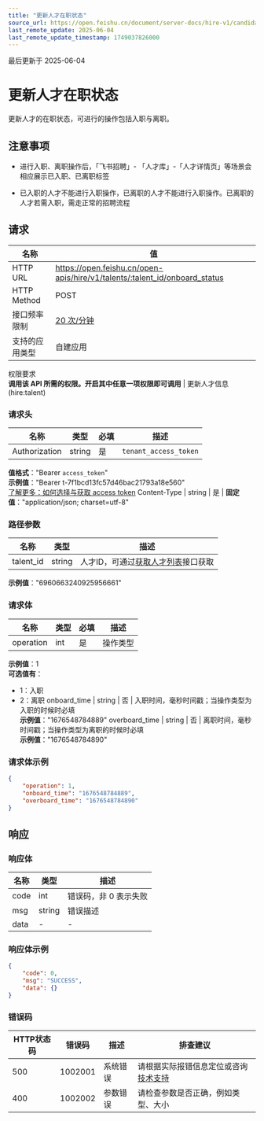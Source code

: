 ```yaml
---
title: "更新人才在职状态"
source_url: https://open.feishu.cn/document/server-docs/hire-v1/candidate-management/talent/onboard_status
last_remote_update: 2025-06-04
last_remote_update_timestamp: 1749037826000
---
```

最后更新于 2025-06-04

# 更新人才在职状态

更新人才的在职状态，可进行的操作包括入职与离职。

## 注意事项
- 进行入职、离职操作后，「飞书招聘」- 「人才库」-「人才详情页」等场景会相应展示已入职、已离职标签

- 已入职的人才不能进行入职操作，已离职的人才不能进行入职操作。已离职的人才若需入职，需走正常的招聘流程

## 请求
名称 | 值
---|---
HTTP URL | https://open.feishu.cn/open-apis/hire/v1/talents/:talent_id/onboard_status
HTTP Method | POST
接口频率限制 | [20 次/分钟](https://open.feishu.cn/document/ukTMukTMukTM/uUzN04SN3QjL1cDN)
支持的应用类型 | 自建应用
权限要求  
            **调用该 API 所需的权限。开启其中任意一项权限即可调用** | 更新人才信息(hire:talent)

### 请求头

名称 | 类型 | 必填 | 描述
--- | --- | --- | ---
Authorization | string | 是 | `tenant_access_token`  
**值格式**："Bearer `access_token`"  
**示例值**："Bearer t-7f1bcd13fc57d46bac21793a18e560"  
[了解更多：如何选择与获取 access token](https://open.feishu.cn/document/uAjLw4CM/ugTN1YjL4UTN24CO1UjN/trouble-shooting/how-to-choose-which-type-of-token-to-use)
Content-Type | string | 是 | **固定值**："application/json; charset=utf-8"

### 路径参数

名称 | 类型 | 描述
--- | --- | ---
talent_id | string | 人才ID，可通过[获取人才列表](https://open.feishu.cn/document/ukTMukTMukTM/uMzM1YjLzMTN24yMzUjN/hire-v1/talent/list)接口获取  
**示例值**："6960663240925956661"

### 请求体

名称 | 类型 | 必填 | 描述
--- | --- | --- | ---
operation | int | 是 | 操作类型  
**示例值**：1  
**可选值有**：  
- 1：入职  
- 2：离职
onboard_time | string | 否 | 入职时间，毫秒时间戳；当操作类型为入职的时候时必填  
**示例值**："1676548784889"
overboard_time | string | 否 | 离职时间，毫秒时间戳；当操作类型为离职的时候时必填  
**示例值**："1676548784890"

### 请求体示例
```json
{
    "operation": 1,
    "onboard_time": "1676548784889",
    "overboard_time": "1676548784890"
}
```

## 响应

### 响应体

名称 | 类型 | 描述
--- | --- | ---
code | int | 错误码，非 0 表示失败
msg | string | 错误描述
data | \- | \-

### 响应体示例
```json
{
    "code": 0,
    "msg": "SUCCESS",
    "data": {}
}
```

### 错误码

HTTP状态码 | 错误码 | 描述 | 排查建议
--- | --- | --- | ---
500 | 1002001 | 系统错误 | 请根据实际报错信息定位或咨询[技术支持](https://applink.feishu.cn/TLJpeNdW)
400 | 1002002 | 参数错误 | 请检查参数是否正确，例如类型、大小
